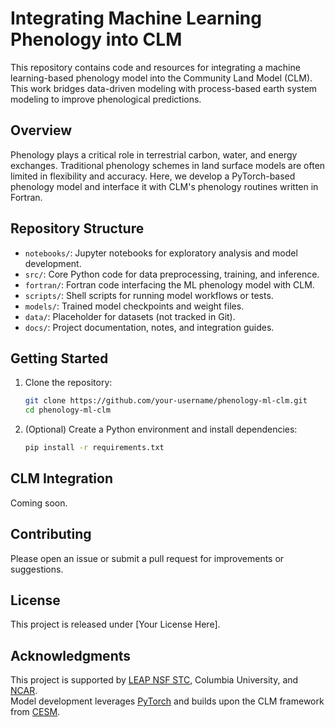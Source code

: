 # Integrating Machine Learning Phenology into CLM

This repository contains code and resources for integrating a machine learning-based phenology model into the Community Land Model (CLM). This work bridges data-driven modeling with process-based earth system modeling to improve phenological predictions.

## Overview

Phenology plays a critical role in terrestrial carbon, water, and energy exchanges. Traditional phenology schemes in land surface models are often limited in flexibility and accuracy. Here, we develop a PyTorch-based phenology model and interface it with CLM's phenology routines written in Fortran.

## Repository Structure

- `notebooks/`: Jupyter notebooks for exploratory analysis and model development.
- `src/`: Core Python code for data preprocessing, training, and inference.
- `fortran/`: Fortran code interfacing the ML phenology model with CLM.
- `scripts/`: Shell scripts for running model workflows or tests.
- `models/`: Trained model checkpoints and weight files.
- `data/`: Placeholder for datasets (not tracked in Git).
- `docs/`: Project documentation, notes, and integration guides.

## Getting Started

1. Clone the repository:
   ```bash
   git clone https://github.com/your-username/phenology-ml-clm.git
   cd phenology-ml-clm
   ```

2. (Optional) Create a Python environment and install dependencies:
   ```bash
   pip install -r requirements.txt
   ```

## CLM Integration

Coming soon.

## Contributing

Please open an issue or submit a pull request for improvements or suggestions.

## License

This project is released under [Your License Here].

## Acknowledgments

This project is supported by [LEAP NSF STC](https://github.com/leap-stc/), Columbia University, and [NCAR](https://github.com/NCAR/).  
Model development leverages [PyTorch](https://pytorch.org/) and builds upon the CLM framework from [CESM](https://www.cesm.ucar.edu/).
